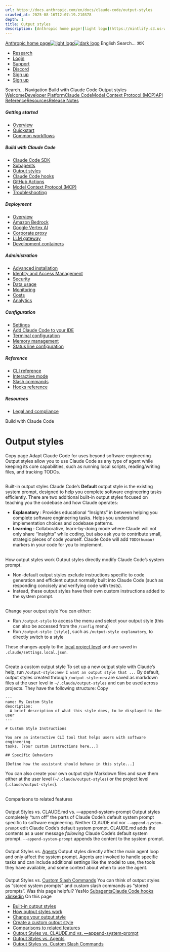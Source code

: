 ```yaml
---
url: https://docs.anthropic.com/en/docs/claude-code/output-styles
crawled_at: 2025-08-16T12:07:19.210378
depth: 1
title: Output styles
description: [Anthropic home page![light logo](https://mintlify.s3.us-west-1.amazonaws.com/anthropic/logo/light.svg)![dark logo](https://mintlify.s3.us-west-1.amazonaws.com/anthropic/logo/dark.svg)](https://docs.a...
---
```


[Anthropic home page![light logo](https://mintlify.s3.us-west-1.amazonaws.com/anthropic/logo/light.svg)![dark logo](https://mintlify.s3.us-west-1.amazonaws.com/anthropic/logo/dark.svg)](https://docs.anthropic.com/)
English
Search...
⌘K
  * [Research](https://www.anthropic.com/research)
  * [Login](https://console.anthropic.com/login)
  * [Support](https://support.anthropic.com/)
  * [Discord](https://www.anthropic.com/discord)
  * [Sign up](https://console.anthropic.com/login)
  * [Sign up](https://console.anthropic.com/login)


Search...
Navigation
Build with Claude Code
Output styles
[Welcome](https://docs.anthropic.com/en/home)[Developer Platform](https://docs.anthropic.com/en/docs/intro)[Claude Code](https://docs.anthropic.com/en/docs/claude-code/overview)[Model Context Protocol (MCP)](https://docs.anthropic.com/en/docs/mcp)[API Reference](https://docs.anthropic.com/en/api/messages)[Resources](https://docs.anthropic.com/en/resources/overview)[Release Notes](https://docs.anthropic.com/en/release-notes/overview)
##### Getting started
  * [Overview](https://docs.anthropic.com/en/docs/claude-code/overview)
  * [Quickstart](https://docs.anthropic.com/en/docs/claude-code/quickstart)
  * [Common workflows](https://docs.anthropic.com/en/docs/claude-code/common-workflows)


##### Build with Claude Code
  * [Claude Code SDK](https://docs.anthropic.com/en/docs/claude-code/sdk)
  * [Subagents](https://docs.anthropic.com/en/docs/claude-code/sub-agents)
  * [Output styles](https://docs.anthropic.com/en/docs/claude-code/output-styles)
  * [Claude Code hooks](https://docs.anthropic.com/en/docs/claude-code/hooks-guide)
  * [GitHub Actions](https://docs.anthropic.com/en/docs/claude-code/github-actions)
  * [Model Context Protocol (MCP)](https://docs.anthropic.com/en/docs/claude-code/mcp)
  * [Troubleshooting](https://docs.anthropic.com/en/docs/claude-code/troubleshooting)


##### Deployment
  * [Overview](https://docs.anthropic.com/en/docs/claude-code/third-party-integrations)
  * [Amazon Bedrock](https://docs.anthropic.com/en/docs/claude-code/amazon-bedrock)
  * [Google Vertex AI](https://docs.anthropic.com/en/docs/claude-code/google-vertex-ai)
  * [Corporate proxy](https://docs.anthropic.com/en/docs/claude-code/corporate-proxy)
  * [LLM gateway](https://docs.anthropic.com/en/docs/claude-code/llm-gateway)
  * [Development containers](https://docs.anthropic.com/en/docs/claude-code/devcontainer)


##### Administration
  * [Advanced installation](https://docs.anthropic.com/en/docs/claude-code/setup)
  * [Identity and Access Management](https://docs.anthropic.com/en/docs/claude-code/iam)
  * [Security](https://docs.anthropic.com/en/docs/claude-code/security)
  * [Data usage](https://docs.anthropic.com/en/docs/claude-code/data-usage)
  * [Monitoring](https://docs.anthropic.com/en/docs/claude-code/monitoring-usage)
  * [Costs](https://docs.anthropic.com/en/docs/claude-code/costs)
  * [Analytics](https://docs.anthropic.com/en/docs/claude-code/analytics)


##### Configuration
  * [Settings](https://docs.anthropic.com/en/docs/claude-code/settings)
  * [Add Claude Code to your IDE](https://docs.anthropic.com/en/docs/claude-code/ide-integrations)
  * [Terminal configuration](https://docs.anthropic.com/en/docs/claude-code/terminal-config)
  * [Memory management](https://docs.anthropic.com/en/docs/claude-code/memory)
  * [Status line configuration](https://docs.anthropic.com/en/docs/claude-code/statusline)


##### Reference
  * [CLI reference](https://docs.anthropic.com/en/docs/claude-code/cli-reference)
  * [Interactive mode](https://docs.anthropic.com/en/docs/claude-code/interactive-mode)
  * [Slash commands](https://docs.anthropic.com/en/docs/claude-code/slash-commands)
  * [Hooks reference](https://docs.anthropic.com/en/docs/claude-code/hooks)


##### Resources
  * [Legal and compliance](https://docs.anthropic.com/en/docs/claude-code/legal-and-compliance)


Build with Claude Code
# Output styles
Copy page
Adapt Claude Code for uses beyond software engineering
Output styles allow you to use Claude Code as any type of agent while keeping its core capabilities, such as running local scripts, reading/writing files, and tracking TODOs.
## 
[​](https://docs.anthropic.com/en/docs/claude-code/output-styles#built-in-output-styles)
Built-in output styles
Claude Code’s **Default** output style is the existing system prompt, designed to help you complete software engineering tasks efficiently.
There are two additional built-in output styles focused on teaching you the codebase and how Claude operates:
  * **Explanatory** : Provides educational “Insights” in between helping you complete software engineering tasks. Helps you understand implementation choices and codebase patterns.
  * **Learning** : Collaborative, learn-by-doing mode where Claude will not only share “Insights” while coding, but also ask you to contribute small, strategic pieces of code yourself. Claude Code will add `TODO(human)` markers in your code for you to implement.


## 
[​](https://docs.anthropic.com/en/docs/claude-code/output-styles#how-output-styles-work)
How output styles work
Output styles directly modify Claude Code’s system prompt.
  * Non-default output styles exclude instructions specific to code generation and efficient output normally built into Claude Code (such as responding concisely and verifying code with tests).
  * Instead, these output styles have their own custom instructions added to the system prompt.


## 
[​](https://docs.anthropic.com/en/docs/claude-code/output-styles#change-your-output-style)
Change your output style
You can either:
  * Run `/output-style` to access the menu and select your output style (this can also be accessed from the `/config` menu)
  * Run `/output-style [style]`, such as `/output-style explanatory`, to directly switch to a style


These changes apply to the [local project level](https://docs.anthropic.com/en/docs/claude-code/settings) and are saved in `.claude/settings.local.json`.
## 
[​](https://docs.anthropic.com/en/docs/claude-code/output-styles#create-a-custom-output-style)
Create a custom output style
To set up a new output style with Claude’s help, run `/output-style:new I want an output style that ...`
By default, output styles created through `/output-style:new` are saved as markdown files at the user level in `~/.claude/output-styles` and can be used across projects. They have the following structure:
Copy
```
---
name: My Custom Style
description:
  A brief description of what this style does, to be displayed to the user
---

# Custom Style Instructions

You are an interactive CLI tool that helps users with software engineering
tasks. [Your custom instructions here...]

## Specific Behaviors

[Define how the assistant should behave in this style...]

```

You can also create your own output style Markdown files and save them either at the user level (`~/.claude/output-styles`) or the project level (`.claude/output-styles`).
## 
[​](https://docs.anthropic.com/en/docs/claude-code/output-styles#comparisons-to-related-features)
Comparisons to related features
### 
[​](https://docs.anthropic.com/en/docs/claude-code/output-styles#output-styles-vs-claude-md-vs-%E2%80%94append-system-prompt)
Output Styles vs. CLAUDE.md vs. —append-system-prompt
Output styles completely “turn off” the parts of Claude Code’s default system prompt specific to software engineering. Neither CLAUDE.md nor `--append-system-prompt` edit Claude Code’s default system prompt. CLAUDE.md adds the contents as a user message _following_ Claude Code’s default system prompt. `--append-system-prompt` appends the content to the system prompt.
### 
[​](https://docs.anthropic.com/en/docs/claude-code/output-styles#output-styles-vs-agents)
Output Styles vs. [Agents](https://docs.anthropic.com/en/docs/claude-code/sub-agents)
Output styles directly affect the main agent loop and only affect the system prompt. Agents are invoked to handle specific tasks and can include additional settings like the model to use, the tools they have available, and some context about when to use the agent.
### 
[​](https://docs.anthropic.com/en/docs/claude-code/output-styles#output-styles-vs-custom-slash-commands)
Output Styles vs. [Custom Slash Commands](https://docs.anthropic.com/en/docs/claude-code/slash-commands)
You can think of output styles as “stored system prompts” and custom slash commands as “stored prompts”.
Was this page helpful?
YesNo
[Subagents](https://docs.anthropic.com/en/docs/claude-code/sub-agents)[Claude Code hooks](https://docs.anthropic.com/en/docs/claude-code/hooks-guide)
[x](https://x.com/AnthropicAI)[linkedin](https://www.linkedin.com/company/anthropicresearch)
On this page
  * [Built-in output styles](https://docs.anthropic.com/en/docs/claude-code/output-styles#built-in-output-styles)
  * [How output styles work](https://docs.anthropic.com/en/docs/claude-code/output-styles#how-output-styles-work)
  * [Change your output style](https://docs.anthropic.com/en/docs/claude-code/output-styles#change-your-output-style)
  * [Create a custom output style](https://docs.anthropic.com/en/docs/claude-code/output-styles#create-a-custom-output-style)
  * [Comparisons to related features](https://docs.anthropic.com/en/docs/claude-code/output-styles#comparisons-to-related-features)
  * [Output Styles vs. CLAUDE.md vs. —append-system-prompt](https://docs.anthropic.com/en/docs/claude-code/output-styles#output-styles-vs-claude-md-vs-%E2%80%94append-system-prompt)
  * [Output Styles vs. Agents](https://docs.anthropic.com/en/docs/claude-code/output-styles#output-styles-vs-agents)
  * [Output Styles vs. Custom Slash Commands](https://docs.anthropic.com/en/docs/claude-code/output-styles#output-styles-vs-custom-slash-commands)


